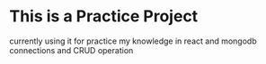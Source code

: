 # This is a Practice Project 

currently using it for practice my knowledge in react and mongodb connections and CRUD operation
